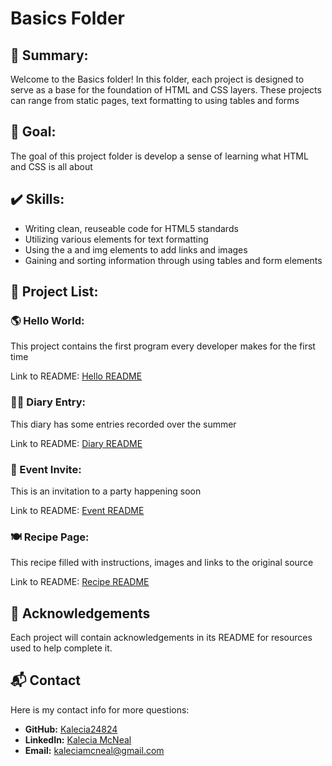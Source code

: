 # Basics Folder 

## 📖 Summary: 
Welcome to the Basics folder! In this folder, each project is designed to serve as a base for the foundation of HTML and CSS layers. These projects can range from static pages, text formatting to using tables and forms 

## 🌟 Goal: 
The goal of this project folder is develop a sense of learning what HTML and CSS is all about 

## ✔️ Skills: 
- Writing clean, reuseable code for HTML5 standards 
- Utilizing various elements for text formatting 
- Using the a and img elements to add links and images 
- Gaining and sorting information through using tables and form elements 

## 📂 Project List: 

### 🌎 Hello World: 
This project contains the first program every developer makes for the first time

Link to README: [Hello README](./Hello-World/README.md "My Hello World README")

### ✍🏽 Diary Entry: 
This diary has some entries recorded over the summer 

Link to README: [Diary README](./Diary-Entry/README.md "My Diary-Entry README")

### 📨 Event Invite: 
This is an invitation to a party happening soon 

Link to README: [Event README](./Event-Invite/README.md "My Event Invite README")

### 🍽️ Recipe Page: 
This recipe filled with instructions, images and links to the original source 

Link to README: [Recipe README](./Recipe-Page/README.md "My Recipe Page README")


## 🙏 Acknowledgements
Each project will contain acknowledgements in its README for resources used to help complete it. 

## 📬 Contact
Here is my contact info for more questions:
- **GitHub:** [Kalecia24824](https://github.com/Kalecia24824/Front-End-Portfolio)
- **LinkedIn:** [Kalecia McNeal](https://linkedin.com/in/kalecia-mcneal)
- **Email:** [kaleciamcneal@gmail.com](mailto:kaleciamcneal@gmail.com)